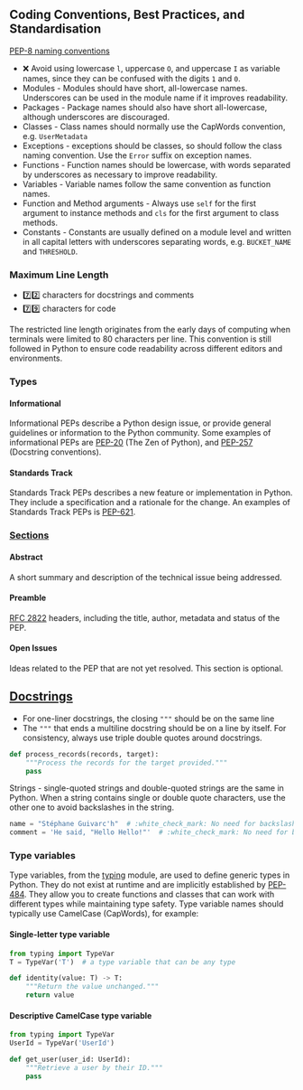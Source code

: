 ## Coding Conventions, Best Practices, and Standardisation
[PEP-8 naming conventions](https://peps.python.org/pep-0008/#naming-conventions)
* :x: Avoid using lowercase `l`, uppercase `O`, and uppercase `I` as variable names, since they can be confused with the digits `1` and `0`.
* Modules - Modules should have short, all-lowercase names. Underscores can be used in the module name if it improves readability.
* Packages - Package names should also have short all-lowercase, although underscores are discouraged.
* Classes - Class names should normally use the CapWords convention, e.g. `UserMetadata`
* Exceptions - exceptions should be classes, so should follow the class naming convention. Use the `Error` suffix on exception names.
* Functions - Function names should be lowercase, with words separated by underscores as necessary to improve readability.
* Variables - Variable names follow the same convention as function names.
* Function and Method arguments - Always use `self` for the first argument to instance methods and `cls` for the first argument to class methods.
* Constants - Constants are usually defined on a module level and written in all capital letters with underscores separating words, e.g. `BUCKET_NAME` and `THRESHOLD`.

### Maximum Line Length
* :seven::two: characters for docstrings and comments
* :seven::nine: characters for code

The restricted line length originates from the early days of computing when terminals were limited to 80 characters per line. This convention is still followed in Python to ensure code readability across different editors and environments.

### Types
#### Informational
Informational PEPs describe a Python design issue, or provide general guidelines or information to the Python community. Some examples of informational PEPs are [PEP-20](https://peps.python.org/pep-0020/) (The Zen of Python), and [PEP-257](https://peps.python.org/pep-0257/) (Docstring conventions).
#### Standards Track
Standards Track PEPs describes a new feature or implementation in Python. They include a specification and a rationale for the change. An examples of Standards Track PEPs is [PEP-621](https://peps.python.org/pep-0621/).

### [Sections](https://peps.python.org/pep-0001/#what-belongs-in-a-successful-pep)
#### Abstract
A short summary and description of the technical issue being addressed.
#### Preamble
[RFC 2822](https://datatracker.ietf.org/doc/html/rfc2822.html) headers, including the title, author, metadata and status of the PEP.
#### Open Issues
Ideas related to the PEP that are not yet resolved. This section is optional.

## [Docstrings](https://peps.python.org/pep-0257/)
* For one-liner docstrings, the closing `"""` should be on the same line
* The `"""` that ends a multiline docstring should be on a line by itself. For consistency, always use triple double quotes around docstrings.
```python
def process_records(records, target):
    """Process the records for the target provided."""
    pass
```

Strings - single-quoted strings and double-quoted strings are the same in Python. When a string contains single or double quote characters, use the other one to avoid backslashes in the string.
```python
name = "Stéphane Guivarc'h"  # :white_check_mark: No need for backslash
comment = 'He said, "Hello Hello!"'  # :white_check_mark: No need for backslash
```

### Type variables
Type variables, from the [typing](https://docs.python.org/3/library/typing.html) module, are used to define generic types in Python. They do not exist at runtime and are implicitly established by [PEP-484](https://peps.python.org/pep-0484/). They allow you to create functions and classes that can work with different types while maintaining type safety. Type variable names should typically use CamelCase (CapWords), for example:
#### Single-letter type variable
```python
from typing import TypeVar
T = TypeVar('T')  # a type variable that can be any type

def identity(value: T) -> T:
    """Return the value unchanged."""
    return value
```
#### Descriptive CamelCase type variable
```python
from typing import TypeVar
UserId = TypeVar('UserId')

def get_user(user_id: UserId):
    """Retrieve a user by their ID."""
    pass
```
